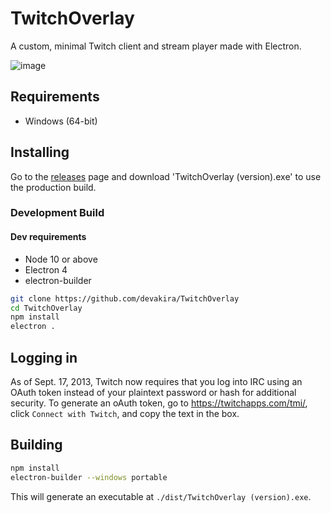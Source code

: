 # TwitchOverlay

A custom, minimal Twitch client and stream player made with Electron.

![image](https://cdn.discordapp.com/attachments/376375897109954560/536553108747321354/unknown.png)

## Requirements

 - Windows (64-bit)

## Installing

Go to the [releases](https://github.com/devakira/TwitchOverlay/releases) page and download 'TwitchOverlay (version).exe' to use the production build.

### Development Build

#### Dev requirements

- Node 10 or above
- Electron 4
- electron-builder

```sh
git clone https://github.com/devakira/TwitchOverlay
cd TwitchOverlay
npm install
electron .
```

## Logging in

As of Sept. 17, 2013, Twitch now requires that you log into IRC using an OAuth token instead of your plaintext password or hash for additional security. To generate an oAuth token, go to https://twitchapps.com/tmi/, click `Connect with Twitch`, and copy the text in the box.

## Building

```sh
npm install
electron-builder --windows portable
```

This will generate an executable at `./dist/TwitchOverlay (version).exe`.
